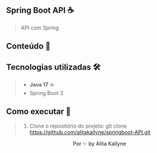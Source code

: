 ## Spring Boot API ☕
> API com Spring

## Conteúdo 📝


## Tecnologias utilizadas  🛠 

> * **Java 17** ☕
> * Spring Boot 3

## Como executar 🚀 
> 1. Clone o repositório do projeto: git clone https://github.com/alitakallyne/springboot-API.git

<p align="center"> Por ✨  by Alita Kallyne</p>
